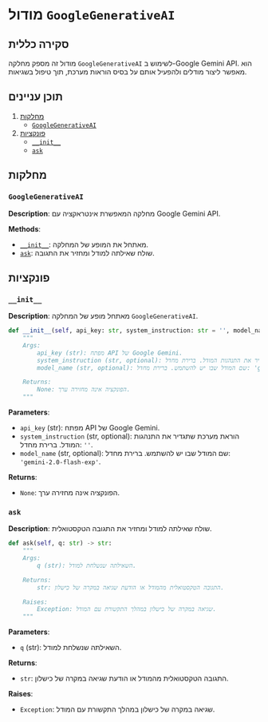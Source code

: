 # מודול `GoogleGenerativeAI`

## סקירה כללית

מודול זה מספק מחלקה `GoogleGenerativeAI` לשימוש ב-Google Gemini API. הוא מאפשר ליצור מודלים ולהפעיל אותם על בסיס הוראות מערכת, תוך טיפול בשגיאות.

## תוכן עניינים

1. [מחלקות](#מחלקות)
    - [`GoogleGenerativeAI`](#googlegenerativeai)
2. [פונקציות](#פונקציות)
    - [`__init__`](#__init__)
    - [`ask`](#ask)

## מחלקות

### `GoogleGenerativeAI`

**Description**: מחלקה המאפשרת אינטראקציה עם Google Gemini API.

**Methods**:
- [`__init__`](#__init__): מאתחל את המופע של המחלקה.
- [`ask`](#ask): שולח שאילתה למודל ומחזיר את התגובה.

## פונקציות

### `__init__`

**Description**: מאתחל מופע של המחלקה `GoogleGenerativeAI`.

```python
def __init__(self, api_key: str, system_instruction: str = '', model_name: str = 'gemini-2.0-flash-exp') -> None:
    """
    Args:
        api_key (str): מפתח API של Google Gemini.
        system_instruction (str, optional): הוראת מערכת שתגדיר את התנהגות המודל. ברירת מחדל: ''.
        model_name (str, optional): שם המודל שבו יש להשתמש. ברירת מחדל: 'gemini-2.0-flash-exp'.

    Returns:
        None: הפונקציה אינה מחזירה ערך.
    """
```

**Parameters**:
- `api_key` (str): מפתח API של Google Gemini.
- `system_instruction` (str, optional): הוראת מערכת שתגדיר את התנהגות המודל. ברירת מחדל: `''`.
- `model_name` (str, optional): שם המודל שבו יש להשתמש. ברירת מחדל: `'gemini-2.0-flash-exp'`.

**Returns**:
- `None`: הפונקציה אינה מחזירה ערך.

### `ask`

**Description**: שולח שאילתה למודל ומחזיר את התגובה הטקסטואלית.

```python
def ask(self, q: str) -> str:
    """
    Args:
        q (str): השאילתה שנשלחת למודל.

    Returns:
        str: התגובה הטקסטואלית מהמודל או הודעת שגיאה במקרה של כישלון.

    Raises:
        Exception: שגיאה במקרה של כישלון במהלך התקשורת עם המודל.
    """
```

**Parameters**:
- `q` (str): השאילתה שנשלחת למודל.

**Returns**:
- `str`: התגובה הטקסטואלית מהמודל או הודעת שגיאה במקרה של כישלון.

**Raises**:
- `Exception`: שגיאה במקרה של כישלון במהלך התקשורת עם המודל.